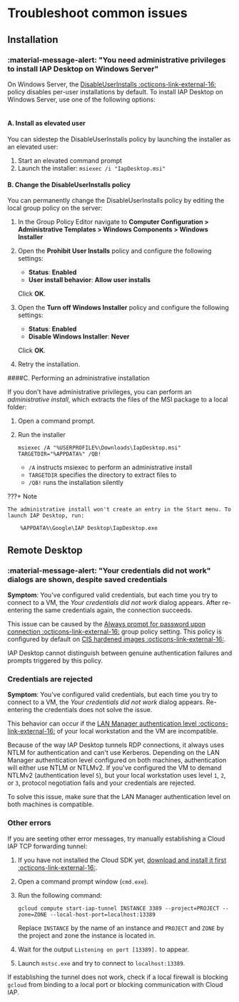 # Troubleshoot common issues

## Installation

### :material-message-alert: "You need administrative privileges to install IAP Desktop on Windows Server"

On Windows Server, the [DisableUserInstalls :octicons-link-external-16:](https://docs.microsoft.com/en-us/windows/win32/msi/disableuserinstalls)
policy disables per-user installations by default. To install IAP Desktop on Windows Server, use one of the following options:<br><br>

#### A. Install as elevated user

You can sidestep the DisableUserInstalls policy by launching the installer as an elevated user:

1. Start an elevated command prompt
1. Launch the installer: `msiexec /i "IapDesktop.msi"`


#### B. Change the DisableUserInstalls policy

You can permanently change the DisableUserInstalls policy by editing the local group policy on the server:

1.  In the Group Policy Editor navigate to **Computer Configuration > Administrative Templates > Windows Components > Windows Installer**
2.  Open the **Prohibit User Installs** policy and configure the following settings:
    
    +    **Status**: **Enabled**
    +    **User install behavior**: **Allow user installs**
    
    Click **OK**.
3.  Open the **Turn off Windows Installer** policy and configure the following settings:
    
    +    **Status**: **Enabled**
    +    **Disable Windows Installer**: **Never**
    
    Click **OK**.
5.  Retry the installation.

####C. Performing an administrative installation

If you don't have administrative privileges, you can perform an _administrative install_, which extracts the files of the MSI package to a local folder:

1.  Open a command prompt.
2.  Run the installer 

        msiexec /A "%USERPROFILE%\Downloads\IapDesktop.msi" TARGETDIR="%APPDATA%" /QB!
    
    +   `/A` instructs msiexec to perform an administrative install
    +   `TARGETDIR` specifies the directory to extract files to
    +   `/QB!` runs the installation silently
        
???+ Note

    The administrative install won't create an entry in the Start menu. To launch IAP Desktop, run:

        %APPDATA%\Google\IAP Desktop\IapDesktop.exe

## Remote Desktop

### :material-message-alert: "Your credentials did not work" dialogs are shown, despite saved credentials

**Symptom**: You've configured valid credentials, but each time you try to connect to a VM, the _Your credentials did not work_ dialog appears. 
After re-entering the same credentials again, the connection succeeds.

This issue can be caused by the [Always prompt for password upon connection :octicons-link-external-16:](https://admx.help/?Category=Windows_10_2016&Policy=Microsoft.Policies.TerminalServer::TS_PASSWORD) 
group policy setting. This policy is configured by default on [CIS hardened images :octicons-link-external-16:](https://www.cisecurity.org/cis-hardened-images/google/).

IAP Desktop cannot distinguish between genuine authentication failures and prompts triggered by this policy.

### Credentials are rejected


**Symptom**: You've configured valid credentials, but each time you try to connect to a VM, the _Your credentials did not work_ 
dialog appears. Re-entering the credentials does not solve the issue.

This behavior can occur if the [LAN Manager authentication level :octicons-link-external-16:](https://docs.microsoft.com/en-us/windows/security/threat-protection/security-policy-settings/network-security-lan-manager-authentication-level) of your local workstation and the VM are incompatible.

Because of the way IAP Desktop tunnels RDP connections, it always uses NTLM for authentication and can't use Kerberos. 
Depending on the LAN Manager authentication level configured on both machines, authentication will either use NTLM or NTLMv2.
If you've configured the VM to demand NTLMv2 (authentication level `5`), but your local workstation uses level `1`, `2`, or `3`, protocol 
negotiation fails and your credentials are rejected.

To solve this issue, make sure that the LAN Manager authentication level on both machines is compatible.


### Other errors

If you are seeting other error messages, try manually establishing a Cloud IAP TCP forwarding tunnel:

1.  If you have not installed the Cloud SDK yet, 
    [download and install it first :octicons-link-external-16:](https://cloud.google.com/sdk/docs/downloads-interactive).
1.  Open a command prompt window (`cmd.exe`).
1.  Run the following command: 
    
        gcloud compute start-iap-tunnel INSTANCE 3389 --project=PROJECT --zone=ZONE --local-host-port=localhost:13389
         
    Replace `INSTANCE` by the name of an instance and `PROJECT` and `ZONE` by 
    the project and zone the instance is located in.
    
1.  Wait for the output `Listening on port [13389].` to appear.
1.  Launch `mstsc.exe` and try to connect to `localhost:13389`.

If establishing the tunnel does not work, check if a local firewall is blocking `gcloud`
from binding to a local port or blocking communication with Cloud IAP.
